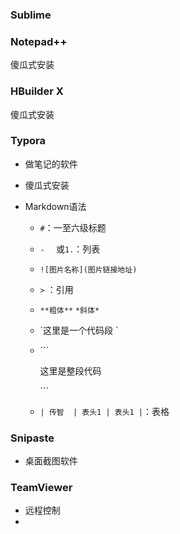 ### Sublime

### Notepad++

傻瓜式安装

### HBuilder X

傻瓜式安装

### Typora

+ 做笔记的软件

+ 傻瓜式安装

+ Markdown语法

  + `#`：一至六级标题

  + `-  ` 或`1.`：列表

  + ```![图片名称](图片链接地址)```

  + `>` ：引用

  + `**粗体**`     `*斜体*`

  + \`这里是一个代码段 `

  + \```

    这里是整段代码

    \```

  + `| 传智  | 表头1 | 表头1 |`：表格





### Snipaste

+ 桌面截图软件

### TeamViewer

+ 远程控制
+ 